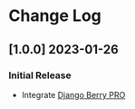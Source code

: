 # Change Log

## [1.0.0] 2023-01-26
### Initial Release

- Integrate [Django Berry PRO](https://github.com/app-generator/django-admin-berry-pro)
